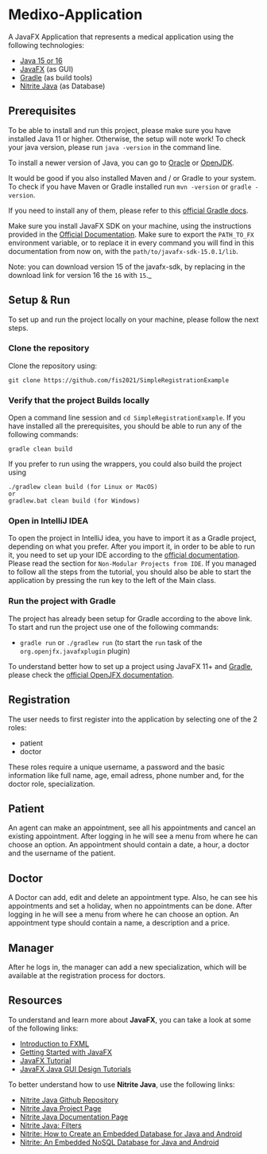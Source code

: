 # Medixo-Application
A JavaFX Application that represents a medical application using the following technologies:
* [Java 15 or 16](https://www.oracle.com/java/technologies/javase-downloads.html)
* [JavaFX](https://openjfx.io/openjfx-docs/) (as GUI)
* [Gradle](https://gradle.org/) (as build tools)
* [Nitrite Java](https://www.dizitart.org/nitrite-database.html) (as Database)

## Prerequisites
To be able to install and run this project, please make sure you have installed Java 11 or higher. Otherwise, the setup will note work!
To check your java version, please run `java -version` in the command line.

To install a newer version of Java, you can go to [Oracle](https://www.oracle.com/java/technologies/javase-downloads.html) or [OpenJDK](https://jdk.java.net/).

It would be good if you also installed Maven and / or Gradle to your system. To check if you have Maven or Gradle installed run `mvn -version` or `gradle -version`.

If you need to install any of them, please refer to this [official Gradle docs](https://docs.gradle.org/current/userguide/installation.html).

Make sure you install JavaFX SDK on your machine, using the instructions provided in the [Official Documentation](https://openjfx.io/openjfx-docs/#install-javafx). Make sure to export the `PATH_TO_FX` environment variable, or to replace it in every command you will find in this documentation from now on, with the `path/to/javafx-sdk-15.0.1/lib`.

Note: you can download version 15 of the javafx-sdk, by replacing in the download link for version 16 the `16` with `15`._

## Setup & Run
To set up and run the project locally on your machine, please follow the next steps.

### Clone the repository
Clone the repository using:
```git
git clone https://github.com/fis2021/SimpleRegistrationExample
```

### Verify that the project Builds locally
Open a command line session and `cd SimpleRegistrationExample`.
If you have installed all the prerequisites, you should be able to run any of the following commands:
```
gradle clean build
```
If you prefer to run using the wrappers, you could also build the project using
```
./gradlew clean build (for Linux or MacOS)
or 
gradlew.bat clean build (for Windows)
```

### Open in IntelliJ IDEA
To open the project in IntelliJ idea, you have to import it as a Gradle project, depending on what you prefer.
After you import it, in order to be able to run it, you need to set up your IDE according to the [official documentation](https://openjfx.io/openjfx-docs/). Please read the section for `Non-Modular Projects from IDE`.
If you managed to follow all the steps from the tutorial, you should also be able to start the application by pressing the run key to the left of the Main class.

### Run the project with Gradle
The project has already been setup for Gradle according to the above link.
To start and run the project use one of the following commands:
* `gradle run` or `./gradlew run` (to start the `run` task of the `org.openjfx.javafxplugin` plugin)

To understand better how to set up a project using JavaFX 11+ and [Gradle](https://openjfx.io/openjfx-docs/#gradle), please check the [official OpenJFX documentation](https://openjfx.io/).

## Registration
The user needs to first register into the application by selecting one of the 2 roles:
* patient
* doctor

These roles require a unique username, a password and the basic information like full name, age, email adress, phone number and, for the doctor role, specialization.

## Patient
An agent can make an appointment, see all his appointments and cancel an existing appointment.
After logging in he will see a menu from where he can choose an option. 
An appointment should contain a date, a hour, a doctor and the username of the patient.

## Doctor
A Doctor can add, edit and delete an appointment type. Also, he can see his appointments and set a holiday, when no appointments can be done.
After logging in he will see a menu from where he can choose an option.
An appointment type should contain a name, a description and a price.

## Manager
After he logs in, the manager can add a new specialization, which will be available at the registration process for doctors.

## Resources
To understand and learn more about **JavaFX**, you can take a look at some of the following links:
* [Introduction to FXML](https://openjfx.io/javadoc/16/javafx.fxml/javafx/fxml/doc-files/introduction_to_fxml.html)
* [Getting Started with JavaFX](https://openjfx.io/openjfx-docs/)
* [JavaFX Tutorial](https://code.makery.ch/library/javafx-tutorial/)
* [JavaFX Java GUI Design Tutorials](https://www.youtube.com/playlist?list=PL6gx4Cwl9DGBzfXLWLSYVy8EbTdpGbUIG)

To better understand how to use **Nitrite Java**, use the following links:
* [Nitrite Java Github Repository](https://github.com/nitrite/nitrite-java)
* [Nitrite Java Project Page](https://www.dizitart.org/nitrite-database.html)
* [Nitrite Java Documentation Page](https://www.dizitart.org/nitrite-database/)
* [Nitrite Java: Filters](https://www.dizitart.org/nitrite-database/#filter)
* [Nitrite: How to Create an Embedded Database for Java and Android](https://dzone.com/articles/nitrite-how-to-create-an-embedded-database-for-jav)
* [Nitrite: An Embedded NoSQL Database for Java and Android](https://medium.com/@anidotnet/nitrite-an-embedded-nosql-database-for-java-and-android-318bf48c7758)
